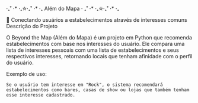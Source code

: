 ‧₊˚ ⋅* ‧₊✮‧₊˚ ⋅* ‧₊ Além do Mapa ‧ ₊˚ ⋅* ‧₊✮‧₊˚ ⋅* ‧₊ 

📍 Conectando usuários a estabelecimentos através de interesses comuns
Descrição do Projeto

O Beyond the Map (Além do Mapa) é um projeto em Python que recomenda estabelecimentos com base nos interesses do usuário. Ele compara uma lista de interesses pessoais com uma lista de estabelecimentos e seus respectivos interesses, retornando locais que tenham afinidade com o perfil do usuário.

Exemplo de uso:

    Se o usuário tem interesse em "Rock", o sistema recomendará estabelecimentos como bares, casas de show ou lojas que também tenham esse interesse cadastrado.